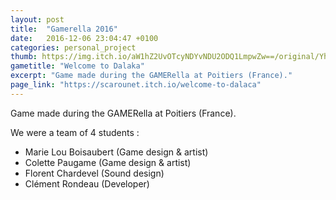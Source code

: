```yaml
---
layout: post
title:  "Gamerella 2016"
date:   2016-12-06 23:04:47 +0100
categories: personal_project
thumb: https://img.itch.io/aW1hZ2UvOTcyNDYvNDU2ODQ1LmpwZw==/original/YhOIjJ.jpg
gametitle: "Welcome to Dalaka"
excerpt: "Game made during the GAMERella at Poitiers (France)."
page_link: "https://scarounet.itch.io/welcome-to-dalaca"
---
```

Game made during the GAMERella at Poitiers (France).

We were a team of 4 students :

* Marie Lou Boisaubert (Game design & artist)
* Colette Paugame (Game design & artist)
* Florent Chardevel (Sound design)
* Clément Rondeau (Developer)